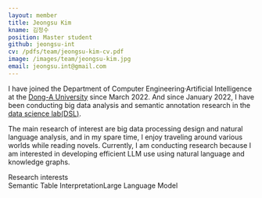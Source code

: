 ```yaml
---
layout: member
title: Jeongsu Kim
kname: 김정수
position: Master student
github: jeongsu-int
cv: /pdfs/team/jeongsu-kim-cv.pdf
image: /images/team/jeongsu-kim.jpg
email: jeongsu.int@gmail.com
---
```


I have joined the Department of Computer Engineering·Artificial Intelligence at the [Dong-A University](https://english.donga.ac.kr/english/Main.do) since March 2022. And since January 2022, I have been conducting big data analysis and semantic annotation research in the [data science lab(DSL)](https://www.datasciencelabs.org).

The main research of interest are big data processing design and natural language analysis, and in my spare time, I enjoy traveling around various worlds while reading novels. Currently, I am conducting research because I am interested in developing efficient LLM use using natural language and knowledge graphs.



<div class="head">Research interests</div>
<span class="badge badge-info">Semantic Table Interpretation</span><span class="badge badge-danger">Large Language Model</span>

